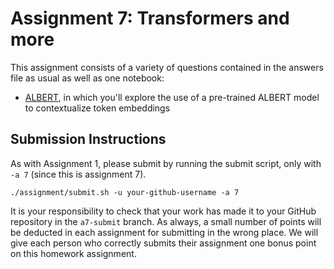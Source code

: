 # Assignment 7:  Transformers and more
  
This assignment consists of a variety of questions contained in the answers file as usual as well as one notebook:
* [ALBERT](ALBERT.ipynb), in which you'll explore the use of a pre-trained ALBERT model to contextualize token embeddings

## Submission Instructions
As with Assignment 1, please submit by running the submit script, only with `-a 7` (since this is assignment 7).
```
./assignment/submit.sh -u your-github-username -a 7
```
It is your responsibility to check that your work has made it to your GitHub repository in the `a7-submit` branch. 
 As always, a small number of points will be deducted in each assignment for submitting in the wrong place.  We will give each person who correctly submits their assignment one bonus point on this homework assignment.
